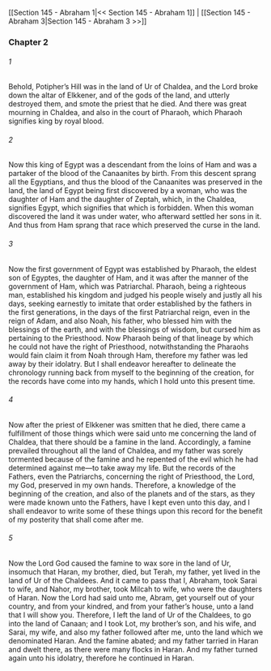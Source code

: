 [[Section 145 - Abraham 1|<< Section 145 - Abraham 1]]  |  [[Section 145 - Abraham 3|Section 145 - Abraham 3 >>]]

### Chapter 2
###### 1
Behold, Potipher’s Hill was in the land of Ur of Chaldea, and the Lord broke down the altar of Elkkener, and of the gods of the land, and utterly destroyed them, and smote the priest that he died. And there was great mourning in Chaldea, and also in the court of Pharaoh, which Pharaoh signifies king by royal blood.

###### 2
Now this king of Egypt was a descendant from the loins of Ham and was a partaker of the blood of the Canaanites by birth. From this descent sprang all the Egyptians, and thus the blood of the Canaanites was preserved in the land, the land of Egypt being first discovered by a woman, who was the daughter of Ham and the daughter of Zeptah, which, in the Chaldea, signifies Egypt, which signifies that which is forbidden. When this woman discovered the land it was under water, who afterward settled her sons in it. And thus from Ham sprang that race which preserved the curse in the land.

###### 3
Now the first government of Egypt was established by Pharaoh, the eldest son of Egyptes, the daughter of Ham, and it was after the manner of the government of Ham, which was Patriarchal. Pharaoh, being a righteous man, established his kingdom and judged his people wisely and justly all his days, seeking earnestly to imitate that order established by the fathers in the first generations, in the days of the first Patriarchal reign, even in the reign of Adam, and also Noah, his father, who blessed him with the blessings of the earth, and with the blessings of wisdom, but cursed him as pertaining to the Priesthood. Now Pharaoh being of that lineage by which he could not have the right of Priesthood, notwithstanding the Pharaohs would fain claim it from Noah through Ham, therefore my father was led away by their idolatry. But I shall endeavor hereafter to delineate the chronology running back from myself to the beginning of the creation, for the records have come into my hands, which I hold unto this present time.

###### 4
Now after the priest of Elkkener was smitten that he died, there came a fulfillment of those things which were said unto me concerning the land of Chaldea, that there should be a famine in the land. Accordingly, a famine prevailed throughout all the land of Chaldea, and my father was sorely tormented because of the famine and he repented of the evil which he had determined against me—to take away my life. But the records of the Fathers, even the Patriarchs, concerning the right of Priesthood, the Lord, my God, preserved in my own hands. Therefore, a knowledge of the beginning of the creation, and also of the planets and of the stars, as they were made known unto the Fathers, have I kept even unto this day, and I shall endeavor to write some of these things upon this record for the benefit of my posterity that shall come after me.

###### 5
Now the Lord God caused the famine to wax sore in the land of Ur, insomuch that Haran, my brother, died, but Terah, my father, yet lived in the land of Ur of the Chaldees. And it came to pass that I, Abraham, took Sarai to wife, and Nahor, my brother, took Milcah to wife, who were the daughters of Haran. Now the Lord had said unto me, Abram, get yourself out of your country, and from your kindred, and from your father’s house, unto a land that I will show you. Therefore, I left the land of Ur of the Chaldees, to go into the land of Canaan; and I took Lot, my brother’s son, and his wife, and Sarai, my wife, and also my father followed after me, unto the land which we denominated Haran. And the famine abated; and my father tarried in Haran and dwelt there, as there were many flocks in Haran. And my father turned again unto his idolatry, therefore he continued in Haran.
